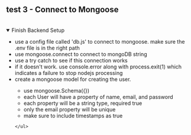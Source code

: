 ## test 3 - Connect to Mongoose

</br>

<details open>
    <summary>Finish Backend Setup</summary>
    <ul>
        <li>use a config file called 'db.js' to connect to mongoose. make sure the .env file is in the right path</li>
        <li>use mongoose.connect to connect to mongoDB string</li>
        <li>use a try catch to see if this connection works</li>
        <li>if it doesn't work. use console.error along with process.exit(1) which indicates a failure to stop nodejs processing</li>
        <li>create a mongoose model for creating the user.</li>
        <ul>
            <li>use mongoose.Schema({})</li>
            <li>each User will have a property of name, email, and password</li>
            <li>each property will be a string type, required true </li>
            <li>only the email property will be unique</li>
            <li>make sure to include timestamps as true</li>
        </ul>

    </ul>
</details>


